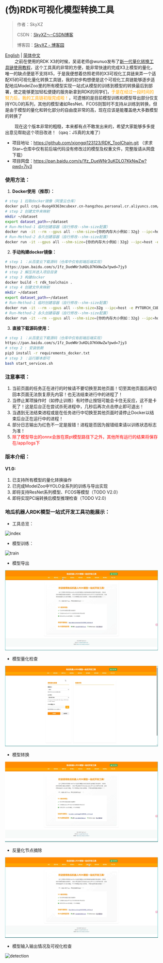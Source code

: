 # (伪)RDK可视化模型转换工具

> 作者：SkyXZ
>
> CSDN：[SkyXZ～-CSDN博客](https://blog.csdn.net/xiongqi123123?spm=1000.2115.3001.5343)
>
> 博客园：[SkyXZ - 博客园](https://www.cnblogs.com/SkyXZ)

[English](README.md) | [简体中文](README_cn.md)  
&nbsp;&nbsp;&nbsp;&nbsp;&nbsp;&nbsp;&nbsp;&nbsp;之前在使用的RDK X3的时候，吴诺老师@wunuo发布了[新一代量化转换工具链使用教程](https://developer.d-robotics.cc/forumDetail/219287410792732160?key=1)，这个工具真的非常的方便，能非常快速的完成X3上模型的量化，唯一的缺点便是不支持X5，于是我便想着仿照老师的X3可视化工具链来弄一个适配X5的可视化量化转换工具链，我的初步构想便是这个可视化工具链能够逐步适配地瓜ModelZoo里的所有模型实现一站式从模型的训练到模型的转换最后到部署，使之能够更加轻松便捷的服务新拿到RDK的同学们，<font color="orange">于是在经过一段时间的努力后，我的工具链初版完成啦！</font>，可遗憾的是目前模型训练和模型导出部分仅支持YOLO的系列，其他的模型诸如ResNet、FCOS则暂时不支持从训练到转换，但是由于模型的量化和转化部分的自由度非常的高，现在应该是能覆盖绝大多数模型的转换了

&nbsp;&nbsp;&nbsp;&nbsp;&nbsp;&nbsp;&nbsp;&nbsp;现在这个版本非常的粗糙，本来都有点不敢发出来的，希望大家能够多多提出意见帮助这个项目改进！（qaq：JS真的太难了）

- 项目地址：https://github.com/xiongqi123123/RDK_ToolChain.git （求求Star~仓库中仅有前后端代码没有修改过的模型及权重文件，完整版请从网盘下载）
- 项目网盘：https://pan.baidu.com/s/1fz_DueWNr3uKDLO7KkNwZw?pwd=7jy3

### **使用方法：**

1. **Docker使用（推荐）：**

```bash
# step 1 拉取docker镜像（阿里云仓库）
docker pull crpi-0uog49363mcubexr.cn-hangzhou.personal.cr.aliyuncs.com/skyxz/rdk_toolchain:v1.3
# step 2 创建文件夹映射
mkdir ~/dataset
export dataset_path=~/dataset
# Run-Method-1 临时创建容器（自行修改--shm-size配置）
docker run -it --rm --gpus all --shm-size={你的内存大小例如：32g} --ipc=host -e PYTORCH_CUDA_ALLOC_CONF=max_split_size_mb:128 -e CUDA_LAUNCH_BLOCKING=1 -p 5000:5000 -p 8080:8080 -v "$dataset_path":/data crpi-0uog49363mcubexr.cn-hangzhou.personal.cr.aliyuncs.com/skyxz/rdk_toolchain:v1.3
# Run-Method-2 永久创建容器（自行修改--shm-size配置）
docker run -it --gpus all --shm-size={你的内存大小例如：32g} --ipc=host -e PYTORCH_CUDA_ALLOC_CONF=max_split_size_mb:128 -e CUDA_LAUNCH_BLOCKING=1 -p 5000:5000 -p 8080:8080 -v "$dataset_path":/data crpi-0uog49363mcubexr.cn-hangzhou.personal.cr.aliyuncs.com/skyxz/rdk_toolchain:v1.3  
```

2. **手动构建docker镜像：**

```bash
# step 1 ：从百度云下载源码（仓库中仅有前端后端实现）
https://pan.baidu.com/s/1fz_DueWNr3uKDLO7KkNwZw?pwd=7jy3
# step 2 解压并进入项目目录
# step 3 构建docker
docker build -t rdk_toolchain .
# step 4 创建文件夹映射
mkdir ~/dataset
export dataset_path=~/dataset
# Run-Method-1 临时创建容器（自行修改--shm-size配置）
docker run -it --rm --gpus all --shm-size=32g --ipc=host -e PYTORCH_CUDA_ALLOC_CONF=max_split_size_mb:128 -e CUDA_LAUNCH_BLOCKING=1 -p 5000:5000 -p 8080:8080 -v "$dataset_path":/data crpi-0uog49363mcubexr.cn-hangzhou.personal.cr.aliyuncs.com/skyxz/rdk_toolchain:v1.3  
# Run-Method-2 永久创建容器（自行修改--shm-size配置）
docker run -it --rm --gpus all --shm-size={你的内存大小例如：32g} --ipc=host -e PYTORCH_CUDA_ALLOC_CONF=max_split_size_mb:128 -e CUDA_LAUNCH_BLOCKING=1 -p 5000:5000 -p 8080:8080 -v "$dataset_path":/data crpi-0uog49363mcubexr.cn-hangzhou.personal.cr.aliyuncs.com/skyxz/rdk_toolchain:v1.3  
```

3. **直接下载源码使用：**

```bash
# step 1 ：从百度云下载源码（仓库中仅有前端后端实现）
https://pan.baidu.com/s/1fz_DueWNr3uKDLO7KkNwZw?pwd=7jy3
# step 2 : 安装依赖
pip3 install -r requirements_docker.txt
# step 3 ：运行脚本即可
bash start_services.sh
```

### **注意事项：**

1. 当前页面的任务正在进行的时候请不要切换至其他页面！切至其他页面后再切回本页面无法恢复原先内容！也无法结束进行中的进程了！
2. 当停止某项操作时（如停止训练）有时停止按钮可能会卡住无反应，这不是卡死了！这是后台正在尝试杀死进程中，几秒后再次点击停止即可退出！
3. 当遇到无法结束进程或是在任务进行中切换至其他页面时请停止Docker以结束后台正在运行中的进程！
4. 部分日志输出为红色不一定是报错！进程是否因为报错结束请以训练状态标志为准！
5. <font color="red">除了模型导出的onnx会放在原pt模型路径下之外，其他所有运行的结果将保存在/app/logs下</font>

### **版本介绍：**

#### V1.0:

1. 已支持所有模型的量化转换操作
2. 已完成ModelZoo中YOLO全系列的训练与导出实现
3. 即将支持ResNet系列模型、FCOS等模型（TODO V2.0）
4. 即将实现PC端转换后模型推理检查（TODO V2.0）

### **地瓜机器人RDK模型一站式开发工具功能展示：**

- 工具总览：

![index](static/img/index.gif)

- 模型训练：

![train](static/img/train.gif)

- 模型导出

![export](static/img/export.gif )

- 模型量化检查

![quar](static/img/quar.gif)

- 模型转换

![conven](static/img/conven.gif)

- 反量化节点摘除

![delete](static/img/delete.gif)

- 模型输入输出情况及可视化检查

![detection](static/img/detection.gif)
